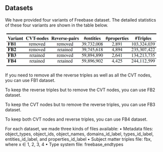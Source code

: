 ## Datasets

We have provided four variants of Freebase dataset. The detailed statistics of these four variants are shown in the table below. 

![This is an image](https://github.com/idirlab/freebases/blob/main/Datasets/DatasetsStatistics.png?raw=true)

If you need to remove all the reverse triples as well as all the CVT nodes, you can use FB1 dataset.

To keep the reverse triples but to remove the CVT nodes, you can use FB2 dataset.

To keep the CVT nodes but to remove the reverse triples, you can use FB3 dataset.

To keep both CVT nodes and reverse triples, you can use FB4 dataset.

For each dataset, we made three kinds of files available:
• Metadata files: object_types, object_ids, object_names, domains_id_label, types_id_label, entities_id_label, and properties_id_label
• Subject matter triples file: fbx, where x ∈ 1, 2, 3, 4
• Type system file: freebase_endtypes
